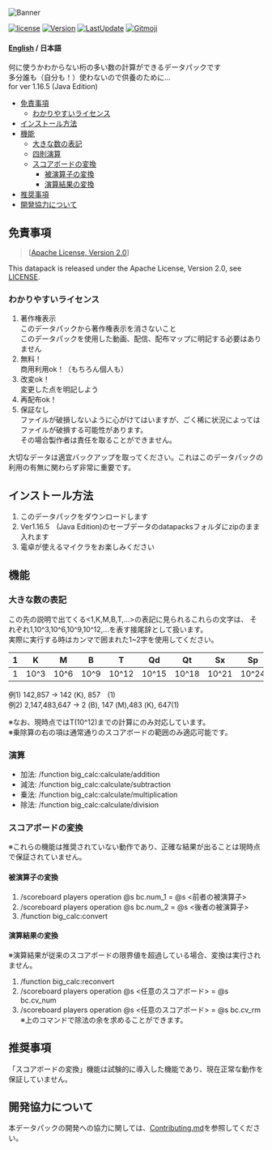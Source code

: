 ![Banner](https://user-images.githubusercontent.com/99890591/167540501-341e90db-8c55-47b2-b00d-8080dd71102d.png)

[![license](https://img.shields.io/github/license/haiiro2gou/Big-Number-Calculator)](https://github.com/haiiro2gou/Big-Number-Calculator/blob/main/LICENSE)
[![Version](https://img.shields.io/github/v/release/haiiro2gou/Big-Number-Calculator.svg)](https://github.com/haiiro2gou/Big-Number-Calculator/releases)
[![LastUpdate](https://img.shields.io/github/last-commit/haiiro2gou/Big-Number-Calculator.svg)](https://github.com/haiiro2gou/Big-Number-Calculator)
[![Gitmoji](https://img.shields.io/badge/gitmoji-%20😜%20😍-FFDD67.svg)](https://gitmoji.carloscuesta.me/)

#### [English](https://github.com/haiiro2gou/Big-Number-Calculator/blob/main/README.md) / 日本語

何に使うかわからない桁の多い数の計算ができるデータパックです  
多分誰も（自分も！）使わないので供養のために…  
for ver 1.16.5 (Java Edition)  

- [免責事項](#免責事項)
  - [わかりやすいライセンス](#わかりやすいライセンス)
- [インストール方法](#インストール方法)
- [機能](#機能)
  - [大きな数の表記](#大きな数の表記)
  - [四則演算](#演算)
  - [スコアボードの変換](#スコアボードの変換)
    - [被演算子の変換](#被演算子の変換)
    - [演算結果の変換](#演算結果の変換)
- [推奨事項](#推奨事項)
- [開発協力について](#開発協力について)

## 免責事項
> [[Apache License, Version 2.0](https://www.apache.org/licenses/LICENSE-2.0)]

This datapack is released under the Apache License, Version 2.0, see [LICENSE](https://github.com/haiiro2gou/Big-Number-Calculator/blob/Release/LICENSE).  

### わかりやすいライセンス
1. 著作権表示  
このデータパックから著作権表示を消さないこと  
このデータパックを使用した動画、配信、配布マップに明記する必要はありません
2. 無料！  
商用利用ok！（もちろん個人も）  
3. 改変ok！  
変更した点を明記しよう  
4. 再配布ok！  
5. 保証なし  
ファイルが破損しないように心がけてはいますが、ごく稀に状況によってはファイルが破損する可能性があります。  
その場合製作者は責任を取ることができません。  

大切なデータは適宜バックアップを取ってください。これはこのデータパックの利用の有無に関わらず非常に重要です。

## インストール方法
1. このデータパックをダウンロードします
2. Ver1.16.5　(Java Edition)のセーブデータのdatapacksフォルダにzipのまま入れます
3. 電卓が使えるマイクラをお楽しみください

## 機能
### 大きな数の表記
この先の説明で出てくる<1,K,M,B,T,...>の表記に見られるこれらの文字は、
それぞれ1,10^3,10^6,10^9,10^12,...を表す接尾辞として扱います。  
実際に実行する時はカンマで囲まれた1~2字を使用してください。

|1|K|M|B|T|Qd|Qt|Sx|Sp|O|N|D|
|---|---|---|---|---|---|---|---|---|---|---|---|
|1|10^3|10^6|10^9|10^12|10^15|10^18|10^21|10^24|10^27|10^30|10^33|

例1) 142,857 → 142 (K), 857　(1)  
例2) 2,147,483,647 → 2 (B), 147 (M),483 (K), 647(1)  

※なお、現時点ではT(10^12)までの計算にのみ対応しています。  
※乗除算の右の項は通常通りのスコアボードの範囲のみ適応可能です。

### 演算
- 加法: /function big_calc:calculate/addition
- 減法: /function big_calc:calculate/subtraction
- 乗法: /function big_calc:calculate/multiplication
- 除法: /function big_calc:calculate/division

### スコアボードの変換
※これらの機能は推奨されていない動作であり、正確な結果が出ることは現時点で保証されていません。

#### 被演算子の変換
1. /scoreboard players operation @s bc.num_1 = @s <前者の被演算子>
2. /scoreboard players operation @s bc.num_2 = @s <後者の被演算子>
3. /function big_calc:convert

#### 演算結果の変換
※演算結果が従来のスコアボードの限界値を超過している場合、変換は実行されません。

1. /function big_calc:reconvert
2. /scoreboard players operation @s <任意のスコアボード> = @s bc.cv_num
3. /scoreboard players operation @s <任意のスコアボード> = @s bc.cv_rm  
※上のコマンドで除法の余を求めることができます。

## 推奨事項
「スコアボードの変換」機能は試験的に導入した機能であり、現在正常な動作を保証していません。

## 開発協力について
本データパックの開発への協力に関しては、[Contributing.md](https://github.com/haiiro2gou/Big-Number-Calculator/blob/main/Contributing_ja.md)を参照してください。

